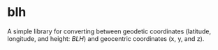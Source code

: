 # blh

A simple library for converting between geodetic coordinates (latitude, longitude, and height: _BLH_) and geocentric coordinates (x, y, and z).
